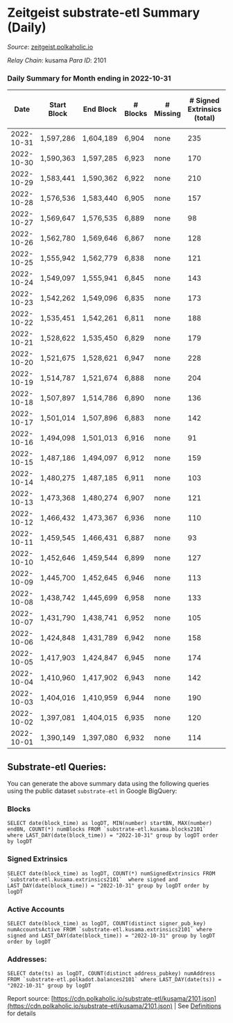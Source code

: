 # Zeitgeist substrate-etl Summary (Daily)

_Source_: [zeitgeist.polkaholic.io](https://zeitgeist.polkaholic.io)

*Relay Chain*: kusama
*Para ID*: 2101



### Daily Summary for Month ending in 2022-10-31


| Date | Start Block | End Block | # Blocks | # Missing | # Signed Extrinsics (total) | # Active Accounts | # Addresses with Balances | # Events | # Transfers | # XCM Transfers In | # XCM Transfers Out |
| ---- | ----------- | --------- | -------- | --------- | --------------------------- | ----------------- | ------------------------- | -------- | ----------- | ------------------ | ------------------- |
| 2022-10-31 | 1,597,286 | 1,604,189 | 6,904 | none  | 235 | 94 | 14,988 | 33,334 | 165  |   |   |
| 2022-10-30 | 1,590,363 | 1,597,285 | 6,923 | none  | 170 | 66 |  | 34,498 | 202  |   |   |
| 2022-10-29 | 1,583,441 | 1,590,362 | 6,922 | none  | 210 | 60 |  | 33,535 | 272  |   |   |
| 2022-10-28 | 1,576,536 | 1,583,440 | 6,905 | none  | 157 | 66 |  | 34,180 | 177  |   |   |
| 2022-10-27 | 1,569,647 | 1,576,535 | 6,889 | none  | 98 | 57 | 14,959 | 32,442 | 54  |   |   |
| 2022-10-26 | 1,562,780 | 1,569,646 | 6,867 | none  | 128 | 69 |  | 33,558 | 87  |   |   |
| 2022-10-25 | 1,555,942 | 1,562,779 | 6,838 | none  | 121 | 59 | 14,956 | 32,559 | 156  |   |   |
| 2022-10-24 | 1,549,097 | 1,555,941 | 6,845 | none  | 143 | 54 |  | 33,552 | 144  |   |   |
| 2022-10-23 | 1,542,262 | 1,549,096 | 6,835 | none  | 173 | 71 | 14,954 | 32,556 | 155  |   |   |
| 2022-10-22 | 1,535,451 | 1,542,261 | 6,811 | none  | 188 | 65 | 14,954 | 32,483 | 289  |   |   |
| 2022-10-21 | 1,528,622 | 1,535,450 | 6,829 | none  | 179 | 73 | 14,957 | 32,415 | 65  |   |   |
| 2022-10-20 | 1,521,675 | 1,528,621 | 6,947 | none  | 228 | 65 |  | 32,226 | 225  |   |   |
| 2022-10-19 | 1,514,787 | 1,521,674 | 6,888 | none  | 204 | 66 |  | 33,167 | 109  |   |   |
| 2022-10-18 | 1,507,897 | 1,514,786 | 6,890 | none  | 136 | 67 |  | 33,117 | 73  |   |   |
| 2022-10-17 | 1,501,014 | 1,507,896 | 6,883 | none  | 142 | 74 | 14,955 | 34,526 | 144  |   |   |
| 2022-10-16 | 1,494,098 | 1,501,013 | 6,916 | none  | 91 | 62 | 14,959 | 32,900 | 49  |   |   |
| 2022-10-15 | 1,487,186 | 1,494,097 | 6,912 | none  | 159 | 54 |  | 34,385 | 111  |   |   |
| 2022-10-14 | 1,480,275 | 1,487,185 | 6,911 | none  | 103 | 51 | 14,962 | 32,834 | 39  |   |   |
| 2022-10-13 | 1,473,368 | 1,480,274 | 6,907 | none  | 121 | 59 | 14,963 | 33,880 | 50  |   |   |
| 2022-10-12 | 1,466,432 | 1,473,367 | 6,936 | none  | 110 | 58 | 14,961 | 32,994 | 85  |   |   |
| 2022-10-11 | 1,459,545 | 1,466,431 | 6,887 | none  | 93 | 60 | 14,957 | 33,706 | 50  |   |   |
| 2022-10-10 | 1,452,646 | 1,459,544 | 6,899 | none  | 127 | 66 | 14,962 | 33,108 | 123  |   |   |
| 2022-10-09 | 1,445,700 | 1,452,645 | 6,946 | none  | 113 | 59 | 14,960 | 34,074 | 94  |   |   |
| 2022-10-08 | 1,438,742 | 1,445,699 | 6,958 | none  | 133 | 52 | 14,963 | 34,238 | 122  |   |   |
| 2022-10-07 | 1,431,790 | 1,438,741 | 6,952 | none  | 105 | 65 | 14,963 | 32,932 | 71  |   |   |
| 2022-10-06 | 1,424,848 | 1,431,789 | 6,942 | none  | 158 | 75 | 14,960 | 34,588 | 213  |   |   |
| 2022-10-05 | 1,417,903 | 1,424,847 | 6,945 | none  | 174 | 94 |  | 33,025 | 96  |   |   |
| 2022-10-04 | 1,410,960 | 1,417,902 | 6,943 | none  | 142 | 74 |  | 34,067 | 115  |   |   |
| 2022-10-03 | 1,404,016 | 1,410,959 | 6,944 | none  | 190 | 73 |  | 33,018 | 123  |   |   |
| 2022-10-02 | 1,397,081 | 1,404,015 | 6,935 | none  | 120 | 64 |  | 33,646 | 54  |   |   |
| 2022-10-01 | 1,390,149 | 1,397,080 | 6,932 | none  | 114 | 48 |  | 33,596 | 48  |   |   |

## Substrate-etl Queries:
You can generate the above summary data using the following queries using the public dataset `substrate-etl` in Google BigQuery:


### Blocks
```
SELECT date(block_time) as logDT, MIN(number) startBN, MAX(number) endBN, COUNT(*) numBlocks FROM `substrate-etl.kusama.blocks2101`  where LAST_DAY(date(block_time)) = "2022-10-31" group by logDT order by logDT
```


### Signed Extrinsics
```
SELECT date(block_time) as logDT, COUNT(*) numSignedExtrinsics FROM `substrate-etl.kusama.extrinsics2101`  where signed and LAST_DAY(date(block_time)) = "2022-10-31" group by logDT order by logDT
```


### Active Accounts
```
SELECT date(block_time) as logDT, COUNT(distinct signer_pub_key) numAccountsActive FROM `substrate-etl.kusama.extrinsics2101` where signed and LAST_DAY(date(block_time)) = "2022-10-31" group by logDT order by logDT
```


### Addresses:
```
SELECT date(ts) as logDT, COUNT(distinct address_pubkey) numAddress FROM `substrate-etl.polkadot.balances2101` where LAST_DAY(date(ts)) = "2022-10-31" group by logDT
```



Report source: [https://cdn.polkaholic.io/substrate-etl/kusama/2101.json](https://cdn.polkaholic.io/substrate-etl/kusama/2101.json) | See [Definitions](/DEFINITIONS.md) for details
